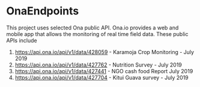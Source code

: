 # OnaEndpoints
 This project uses selected Ona public API. Ona.io provides a web and mobile app that allows the monitoring of real time field data. 
 These public APIs include
 1. https://api.ona.io/api/v1/data/428059 - Karamoja Crop Monitoring - July 2019
 2. https://api.ona.io/api/v1/data/427762 - Nutrition Survey - July 2019
 3. https://api.ona.io/api/v1/data/427441 - NGO cash food Report July 2019
 4. https://api.ona.io/api/v1/data/427704 - Kitui Guava survey - July 2019
